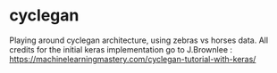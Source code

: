 # cyclegan
Playing around cyclegan architecture, using zebras vs horses data. 
All credits for the initial keras implementation go to J.Brownlee : https://machinelearningmastery.com/cyclegan-tutorial-with-keras/ 

